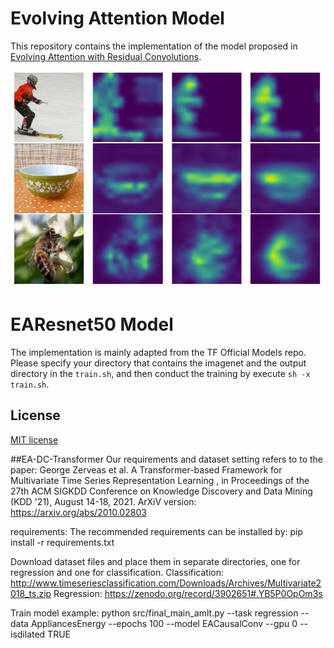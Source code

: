 # Evolving Attention Model

This repository contains the implementation of the model proposed in [Evolving Attention with Residual Convolutions](https://arxiv.org/pdf/2102.12895.pdf).

![Evolving Attention](EvolvingAttention.png)

# EAResnet50 Model

The implementation is mainly adapted from the TF Official Models repo. Please specify your directory that contains the imagenet and the output directory in the `train.sh`, and then conduct the training by execute `sh -x train.sh`.


## License

[MIT license](LICENSE)


##EA-DC-Transformer
Our requirements and dataset setting refers to to the paper: George Zerveas et al. A Transformer-based Framework for Multivariate Time Series Representation Learning , in Proceedings of the 27th ACM SIGKDD Conference on Knowledge Discovery and Data Mining (KDD '21), August 14-18, 2021. ArXiV version: https://arxiv.org/abs/2010.02803

requirements: The recommended requirements can be installed by: pip install -r requirements.txt

Download dataset files and place them in separate directories, one for regression and one for classification.
Classification: http://www.timeseriesclassification.com/Downloads/Archives/Multivariate2018_ts.zip
Regression: https://zenodo.org/record/3902651#.YB5P0OpOm3s

Train model example:
  python src/final_main_amlt.py --task regression --data AppliancesEnergy --epochs 100 --model EACausalConv --gpu 0 --isdilated TRUE 
